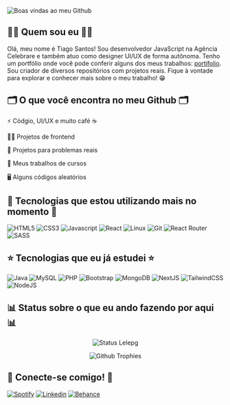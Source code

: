 ![Boas vindas ao meu Github](https://github.com/Tigas29/Tigas29/assets/99817555/e2b98f52-d29b-48db-b456-b4e4f2f53385)

## 👩‍💻 Quem sou eu 👩‍💻

Olá, meu nome é Tiago Santos! Sou desenvolvedor JavaScript na Agência Celebrare e também atuo como designer UI/UX de forma autônoma. Tenho um portfólio onde você pode conferir alguns dos meus trabalhos: [portifolio](https://www.behance.net/tiagosantos67). Sou criador de diversos repositórios com projetos reais. Fique à vontade para explorar e conhecer mais sobre o meu trabalho! 😁

## 🗂️ O que você encontra no meu Github 🗂️

⚡ Códgio, UI/UX e muito café ☕

👩‍💻 Projetos de frontend

🤖 Projetos para problemas reais

📑️ Meus trabalhos de cursos

🖥️ Alguns códigos aleatórios

## 🌟 Tecnologias que estou utilizando mais no momento 🌟

![HTML5](https://img.shields.io/badge/HTML5-E34F26?style=for-the-badge&logo=html5&logoColor=white)
![CSS3](https://img.shields.io/badge/CSS3-1572B6?style=for-the-badge&logo=css3&logoColor=white)
![Javascript](https://img.shields.io/badge/JavaScript-323330?style=for-the-badge&logo=javascript&logoColor=F7DF1E)
![React](https://img.shields.io/badge/React-20232A?style=for-the-badge&logo=react&logoColor=61DAFB)
![Linux](https://img.shields.io/badge/Linux-FCC644?style=for-the-badge&logo=linux&logoColor=black)
![Git](https://img.shields.io/badge/GIT-E44C30?style=for-the-badge&logo=git&logoColor=white)
![React Router](https://img.shields.io/badge/React_Router-CA4245?style=for-the-badge&logo=react-router&logoColor=white)
![SASS](https://img.shields.io/badge/SASS-hotpink.svg?style=for-the-badge&logo=SASS&logoColor=white)

## ⭐ Tecnologias que eu já estudei ⭐

![Java](https://img.shields.io/badge/Java-ED8B00?style=for-the-badge&logo=java&logoColor=white)
![MySQL](https://img.shields.io/badge/MySQL-FFC500?style=for-the-badge&logo=mysql&logoColor=black)
![PHP](https://img.shields.io/badge/PHP-777BB4?style=for-the-badge&logo=php&logoColor=white)
![Bootstrap](https://img.shields.io/badge/Bootstrap-563D7C?style=for-the-badge&logo=bootstrap&logoColor=white)
![MongoDB](https://img.shields.io/badge/MongoDB-%234ea94b.svg?style=for-the-badge&logo=mongodb&logoColor=white)
![NextJS](https://img.shields.io/badge/next.js-000000?style=for-the-badge&logo=nextdotjs&logoColor=white)
![TailwindCSS](https://img.shields.io/badge/Tailwind_CSS-38B2AC?style=for-the-badge&logo=tailwind-css&logoColor=white)
![NodeJS](https://img.shields.io/badge/Node.js-43853D?style=for-the-badge&logo=node.js&logoColor=white)

## 📊 Status sobre o que eu ando fazendo por aqui 📊

<div align = "center">
 
![Status Lelepg](http://github-profile-summary-cards.vercel.app/api/cards/stats?username=Tigas29&theme=nord_dark) 
 
![Github Trophies](https://github-profile-trophy.vercel.app/?username=Tigas29&theme=nord&column=6&row=1&margin-w=10)
 
</div>

## 💎 Conecte-se comigo! 💎

[![Spotify](https://img.shields.io/badge/Spotify-1ED760?&style=for-the-badge&logo=spotify&logoColor=white)](https://open.spotify.com/user/zmc1jiimqtczpij7k616u3ebc?si=1102e855618e4862)
[![Linkedin](https://img.shields.io/badge/Linkedin-0072B1?&style=for-the-badge&logo=linkedin&logoColor=white)](https://www.linkedin.com/in/tiagosantos-dev/)
[![Behance](https://img.shields.io/badge/Behance-053EFF?&style=for-the-badge&logo=behance&logoColor=white)](https://www.behance.net/tiagosantos67)

